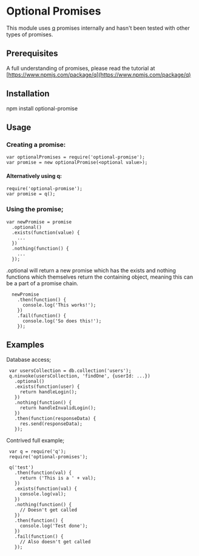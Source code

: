 # Optional Promises

This module uses [q](https://www.npmjs.com/package/q) promises internally and hasn't been tested with other types of promises.

## Prerequisites

A full understanding of promises, please read the tutorial at [https://www.npmjs.com/package/q](https://www.npmjs.com/package/q)

## Installation

npm install optional-promise

## Usage

### Creating a promise:

    var optionalPromises = require('optional-promise');
    var promise = new optionalPromise(<optional value>);

#### Alternatively using q:

    require('optional-promise');
    var promise = q();

### Using the promise;

    var newPromise = promise
      .optional()
      .exists(function(value) {
        ...
      })
      .nothing(function() {
        ...
      });

.optional will return a new promise which has the exists and nothing functions which themselves return the containing object,
meaning this can be a part of a promise chain.

      newPromise
        .then(function() {
          console.log('This works!');
        })
        .fail(function() {
          console.log('So does this!');
        });

## Examples

Database access;

     var usersCollection = db.collection('users');
     q.ninvoke(usersCollection, 'findOne', {userId: ...})
       .optional()
       .exists(function(user) {
         return handleLogin();
       })
       .nothing(function() {
         return handleInvalidLogin();
       })
       .then(function(responseData) {
         res.send(responseData);
       });

Contrived full example;

     var q = require('q');
     require('optional-promises');

     q('test')
       .then(function(val) {
         return ('This is a ' + val);
       })
       .exists(function(val) {
         console.log(val);
       })
       .nothing(function() {
         // Doesn't get called
       })
       .then(function() {
         console.log('Test done');
       })
       .fail(function() {
         // Also doesn't get called
       });
